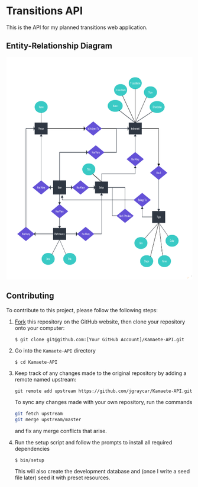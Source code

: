 # Transitions API

This is the API for my planned transitions web application.

## Entity-Relationship Diagram

<img src="er-diagram.png" height="600" alt="ER Diagram"/>

## Contributing

To contribute to this project, please follow the following steps:

1. [Fork](https://help.github.com/articles/fork-a-repo) this repository on the
   GitHub website, then clone your repository onto your computer:

    ```
    $ git clone git@github.com:[Your GitHub Account]/Kamaete-API.git
    ```

1. Go into the `Kamaete-API` directory

    ```
    $ cd Kamaete-API
    ```

1. Keep track of any changes made to the original repository by adding a
   remote named upstream:

    ```
    git remote add upstream https://github.com/jgraycar/Kamaete-API.git
    ```

   To sync any changes made with your own repository, run the commands

    ```bash
    git fetch upstream
    git merge upstream/master
    ```

   and fix any merge conflicts that arise.

1. Run the setup script and follow the prompts to install all required
   dependencies

    ```
    $ bin/setup
    ```

   This will also create the development database and (once I write a seed
   file later) seed it with preset resources.
